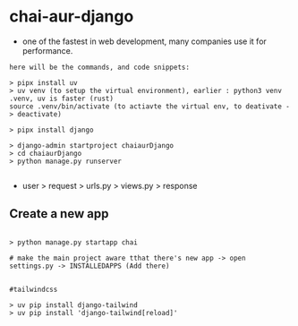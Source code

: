 # chai-aur-django

- one of the fastest in web development, many companies use it for performance.



```
here will be the commands, and code snippets:

> pipx install uv
> uv venv (to setup the virtual environment), earlier : python3 venv .venv, uv is faster (rust)
source .venv/bin/activate (to actiavte the virtual env, to deativate -> deactivate)

> pipx install django

> django-admin startproject chaiaurDjango
> cd chaiaurDjango
> python manage.py runserver


```


- user > request > urls.py > views.py > response


## Create a new app

```

> python manage.py startapp chai

# make the main project aware tthat there's new app -> open settings.py -> INSTALLEDAPPS (Add there)


#tailwindcss

> uv pip install django-tailwind
> uv pip install 'django-tailwind[reload]'
```
